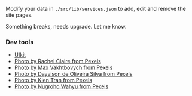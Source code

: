Modify your data in `./src/lib/services.json` to add, edit and remove the site pages.

Something breaks, needs upgrade. Let me know.

### Dev tools

- [UIkit](https://getuikit.com/)
- [Photo by Rachel Claire from Pexels](https://www.pexels.com/photo/interior-details-of-modern-bar-with-wooden-furniture-and-arched-wall-5490909/)
- [Photo by Max Vakhtbovych from Pexels](https://www.pexels.com/photo/contemporary-apartment-with-cozy-sofa-and-minimalist-furniture-6585764/)
- [Photo by Dayvison de Oliveira Silva from Pexels](https://www.pexels.com/photo/cozy-living-room-design-with-comfy-sofa-and-creative-lamp-5696287/)
- [Photo by Kien Tran from Pexels](https://www.pexels.com/photo/hotel-house-table-luxury-5814952/)
- [Photo by Nugroho Wahyu from Pexels](https://www.pexels.com/photo/brown-wooden-table-with-chair-3097112/)


